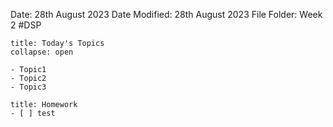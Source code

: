 Date: 28th August 2023
Date Modified: 28th August 2023
File Folder: Week 2
#DSP

```ad-abstract
title: Today's Topics
collapse: open

- Topic1
- Topic2
- Topic3

```

```ad-note
title: Homework
- [ ] test
```

